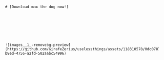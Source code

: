                                                                                                                                   # [Download max the dog now!]
																																																			                        
						





                                                                                        ![images__1_-removebg-preview](https://github.com/GirafeZerius/uselessthings/assets/118310578/0dc0787d-b8ed-4756-a2fd-502aabc54996)




















